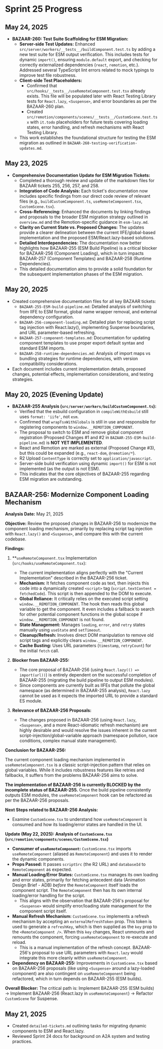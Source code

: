 # Sprint 25 Progress

## May 24, 2025
- **BAZAAR-260: Test Suite Scaffolding for ESM Migration:**
  - **Server-side Test Updates:** Enhanced `src/server/workers/__tests__/buildComponent.test.ts` by adding a new test suite for ESM output verification. This includes tests for dynamic `import()`, ensuring `module.default` export, and checking for correctly externalized dependencies (`react`, `remotion`, etc.). Addressed several TypeScript lint errors related to mock typings to improve test file robustness.
  - **Client-side Test Placeholders:**
    - Confirmed that `src/hooks/__tests__/useRemoteComponent.test.tsx` already exists. This file will be populated later with React Testing Library tests for `React.lazy`, `<Suspense>`, and error boundaries as per the BAZAAR-260 plan.
    - Created `src/remotion/components/scenes/__tests__/CustomScene.test.tsx` with `it.todo` placeholders for future tests covering loading states, error handling, and refresh mechanisms with React Testing Library.
  - This work establishes the foundational structure for testing the ESM migration as outlined in `BAZAAR-260-testing-verification-updates.md`.

## May 23, 2025
- **Comprehensive Documentation Update for ESM Migration Tickets:**
  - Completed a thorough review and update of the markdown files for BAZAAR tickets 255, 256, 257, and 258.
  - **Integration of Code Analysis:** Each ticket's documentation now includes specific findings from our direct code review of relevant files (e.g., `buildCustomComponent.ts`, `useRemoteComponent.tsx`, `CustomScene.tsx`).
  - **Cross-Referencing:** Enhanced the documents by linking findings and proposals to the broader ESM migration strategy outlined in `overview.md` and the Remotion-specific guidance in `esm-lazy.md`.
  - **Clarity on Current State vs. Proposed Changes:** The updates provide a clearer delineation between the current IIFE/global-based implementation and the proposed ESM/React.lazy-based solutions.
  - **Detailed Interdependencies:** The documentation now better highlights how BAZAAR-255 (ESM Build Pipeline) is a critical blocker for BAZAAR-256 (Component Loading), which in turn impacts BAZAAR-257 (Component Templates) and BAZAAR-258 (Runtime Dependencies).
  - This detailed documentation aims to provide a solid foundation for the subsequent implementation phases of the ESM migration.

## May 20, 2025
- Created comprehensive documentation files for all key BAZAAR tickets:
  - `BAZAAR-255-ESM-build-pipeline.md`: Detailed analysis of switching from IIFE to ESM format, global name wrapper removal, and external dependency configuration.
  - `BAZAAR-256-component-loading.md`: Detailed plan for replacing script tag injection with React.lazy(), implementing Suspense boundaries, and URL parameter-based refreshing.
  - `BAZAAR-257-component-templates.md`: Documentation for updating component templates to use proper export default syntax and standard ESM imports.
  - `BAZAAR-258-runtime-dependencies.md`: Analysis of import maps vs bundling strategies for runtime dependencies, with version compatibility considerations.
- Each document includes current implementation details, proposed changes, potential effects, implementation considerations, and testing strategies.

## May 20, 2025 (Evening Update)

- **BAZAAR-255 Analysis (`src/server/workers/buildCustomComponent.ts`):**
    - Verified that the esbuild configuration in `compileWithEsbuild` still uses `format: 'iife'`, not `esm`.
    - Confirmed that `wrapTsxWithGlobals` is still in use and responsible for registering components to `window.__REMOTION_COMPONENT`.
    - The proposal to switch to ESM and remove global component registration (Proposed Changes #1 and #2 in `BAZAAR-255-ESM-build-pipeline.md`) is **NOT YET IMPLEMENTED**.
    - React and Remotion are marked as external (Proposed Change #3), but this could be expanded (e.g., `react-dom`, `@remotion/*`).
    - R2 Upload `ContentType` is correctly set to `application/javascript`.
    - Server-side build verification using dynamic `import()` for ESM is not implemented (as the output is not ESM).
    - This indicates that the core objectives of BAZAAR-255 regarding ESM migration are outstanding.

## BAZAAR-256: Modernize Component Loading Mechanism

**Analysis Date:** May 21, 2025

**Objective:** Review the proposed changes in BAZAAR-256 to modernize the component loading mechanism, primarily by replacing script tag injection with `React.lazy()` and `<Suspense>`, and compare this with the current codebase.

**Findings:**

1.  **`useRemoteComponent.tsx` Implementation (`src/hooks/useRemoteComponent.tsx`):
    *   The current implementation aligns perfectly with the "Current Implementation" described in the BAZAAR-256 ticket.
    *   **Mechanism:** It fetches component code as text, then injects this code into a dynamically created `<script>` tag (`script.textContent = fetchedCode`). This script is then appended to the DOM to execute.
    *   **Global Reliance:** It critically relies on the executed script setting `window.__REMOTION_COMPONENT`. The hook then reads this global variable to get the component. It even includes a fallback to search for other potential component functions in the global scope if `window.__REMOTION_COMPONENT` is not found.
    *   **State Management:** Manages `loading`, `error`, and `retry` states manually using `useState` and `setTimeout`.
    *   **Cleanup/Refresh:** Involves direct DOM manipulation to remove old script tags and explicitly clears `window.__REMOTION_COMPONENT`.
    *   **Cache Busting:** Uses URL parameters (`timestamp`, `retryCount`) for the initial `fetch` call.

2.  **Blocker from BAZAAR-255:**
    *   The core proposal of BAZAAR-256 (using `React.lazy(() => import(url))`) is entirely dependent on the successful completion of BAZAAR-255 (migrating the build pipeline to output ESM modules).
    *   Since components are currently built as IIFEs that pollute the global namespace (as determined in BAZAAR-255 analysis), `React.lazy` cannot be used as it expects the imported URL to provide a standard ES module.

3.  **Relevance of BAZAAR-256 Proposals:**
    *   The changes proposed in BAZAAR-256 (using `React.lazy`, `<Suspense>`, and a more React-idiomatic refresh mechanism) are highly desirable and would resolve the issues inherent in the current script-injection/global-variable approach (namespace pollution, race conditions, complex manual state management).

**Conclusion for BAZAAR-256:**

The current component loading mechanism implemented in `useRemoteComponent.tsx` is a classic script-injection pattern that relies on global variables. While it includes robustness features like retries and fallbacks, it suffers from the problems BAZAAR-256 aims to solve.

**The implementation of BAZAAR-256 is currently BLOCKED by the incomplete status of BAZAAR-255.** Once the build pipeline consistently outputs ESM modules, the `useRemoteComponent` hook can be refactored as per the BAZAAR-256 proposals.

**Next Steps related to BAZAAR-256 Analysis:**
*   Examine `CustomScene.tsx` to understand how `useRemoteComponent` is consumed and how its loading/error states are handled in the UI.

**Update (May 22, 2025): Analysis of `CustomScene.tsx` (`src/remotion/components/scenes/CustomScene.tsx`)**

*   **Consumer of `useRemoteComponent`:** `CustomScene.tsx` imports `useRemoteComponent` (aliased as `RemoteComponent`) and uses it to render the dynamic components.
*   **Props Passed:** It passes `scriptSrc` (the R2 URL) and `databaseId` to `RemoteComponent` as expected.
*   **Manual Loading/Error States:** `CustomScene.tsx` manages its own loading and error states, primarily for fetching antecedent data (Animation Design Brief - ADB) *before* the `RemoteComponent` itself loads the component script. The `RemoteComponent` then has its own internal loading/error handling for the script.
    *   This aligns with the observation that BAZAAR-256's proposal for `<Suspense>` would simplify error/loading state management for the component script itself.
*   **Manual Refresh Mechanism:** `CustomScene.tsx` implements a refresh mechanism by accepting an `externalRefreshToken` prop. This token is used to generate a `refreshKey`, which is then supplied as the `key` prop to the `<RemoteComponent />`. When this `key` changes, React unmounts and remounts the component, forcing `useRemoteComponent` to re-execute and reload.
    *   This is a manual implementation of the refresh concept. BAZAAR-256's proposal to use URL parameters with `React.lazy` would integrate this more cleanly within `useRemoteComponent`.
*   **Dependency on BAZAAR-255:** Improvements in `CustomScene.tsx` based on BAZAAR-256 proposals (like using `<Suspense>` around a lazy-loaded component) are also contingent on `useRemoteComponent` being refactored, which in turn depends on BAZAAR-255 (ESM builds).

**Overall Blocker:** The critical path is: Implement BAZAAR-255 (ESM builds) → Implement BAZAAR-256 (React.lazy in `useRemoteComponent`) → Refactor `CustomScene` for Suspense.

## May 21, 2025
- Created `detailed-tickets.md` outlining tasks for migrating dynamic components to ESM and React.lazy.
- Reviewed Sprint 24 docs for background on A2A system and testing practices.
